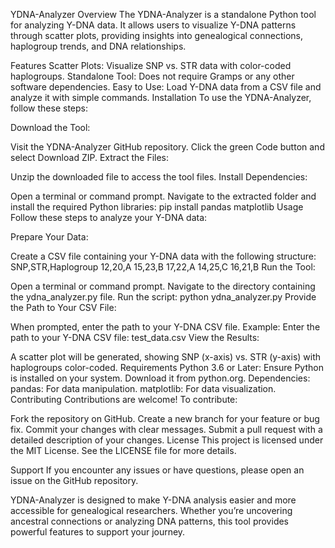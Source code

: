 YDNA-Analyzer
Overview
The YDNA-Analyzer is a standalone Python tool for analyzing Y-DNA data. It allows users to visualize Y-DNA patterns through scatter plots, providing insights into genealogical connections, haplogroup trends, and DNA relationships.

Features
Scatter Plots: Visualize SNP vs. STR data with color-coded haplogroups.
Standalone Tool: Does not require Gramps or any other software dependencies.
Easy to Use: Load Y-DNA data from a CSV file and analyze it with simple commands.
Installation
To use the YDNA-Analyzer, follow these steps:

Download the Tool:

Visit the YDNA-Analyzer GitHub repository.
Click the green Code button and select Download ZIP.
Extract the Files:

Unzip the downloaded file to access the tool files.
Install Dependencies:

Open a terminal or command prompt.
Navigate to the extracted folder and install the required Python libraries:
pip install pandas matplotlib
Usage
Follow these steps to analyze your Y-DNA data:

Prepare Your Data:

Create a CSV file containing your Y-DNA data with the following structure:
SNP,STR,Haplogroup
12,20,A
15,23,B
17,22,A
14,25,C
16,21,B
Run the Tool:

Open a terminal or command prompt.
Navigate to the directory containing the ydna_analyzer.py file.
Run the script:
python ydna_analyzer.py
Provide the Path to Your CSV File:

When prompted, enter the path to your Y-DNA CSV file.
Example:
Enter the path to your Y-DNA CSV file: test_data.csv
View the Results:

A scatter plot will be generated, showing SNP (x-axis) vs. STR (y-axis) with haplogroups color-coded.
Requirements
Python 3.6 or Later: Ensure Python is installed on your system. Download it from python.org.
Dependencies:
pandas: For data manipulation.
matplotlib: For data visualization.
Contributing
Contributions are welcome! To contribute:

Fork the repository on GitHub.
Create a new branch for your feature or bug fix.
Commit your changes with clear messages.
Submit a pull request with a detailed description of your changes.
License
This project is licensed under the MIT License. See the LICENSE file for more details.

Support
If you encounter any issues or have questions, please open an issue on the GitHub repository.

YDNA-Analyzer is designed to make Y-DNA analysis easier and more accessible for genealogical researchers. Whether you’re uncovering ancestral connections or analyzing DNA patterns, this tool provides powerful features to support your journey.
